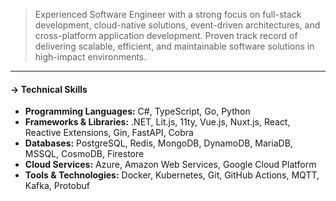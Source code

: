 
> Experienced Software Engineer with a strong focus on full-stack development, cloud-native solutions, event-driven architectures, and cross-platform application development. Proven track record of delivering scalable, efficient, and maintainable software solutions in high-impact environments.

---

#### **-> Technical Skills**<br>
- **Programming Languages:** C#, TypeScript, Go, Python
- **Frameworks & Libraries:** .NET, Lit.js, 11ty, Vue.js, Nuxt.js, React, Reactive Extensions, Gin, FastAPI, Cobra
- **Databases:** PostgreSQL, Redis, MongoDB, DynamoDB, MariaDB, MSSQL, CosmoDB, Firestore
- **Cloud Services:** Azure, Amazon Web Services, Google Cloud Platform
- **Tools & Technologies:** Docker, Kubernetes, Git, GitHub Actions, MQTT, Kafka, Protobuf
